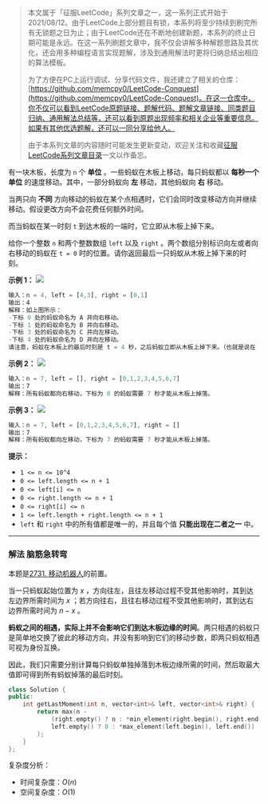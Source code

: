 > 本文属于「征服LeetCode」系列文章之一，这一系列正式开始于2021/08/12。由于LeetCode上部分题目有锁，本系列将至少持续到刷完所有无锁题之日为止；由于LeetCode还在不断地创建新题，本系列的终止日期可能是永远。在这一系列刷题文章中，我不仅会讲解多种解题思路及其优化，还会用多种编程语言实现题解，涉及到通用解法时更将归纳总结出相应的算法模板。
> <b></b>
> 
> 为了方便在PC上运行调试、分享代码文件，我还建立了相关的仓库：[https://github.com/memcpy0/LeetCode-Conquest](https://github.com/memcpy0/LeetCode-Conquest)。在这一仓库中，你不仅可以看到LeetCode原题链接、题解代码、题解文章链接、同类题目归纳、通用解法总结等，还可以看到原题出现频率和相关企业等重要信息。如果有其他优选题解，还可以一同分享给他人。
> <b></b>
> 
> 由于本系列文章的内容随时可能发生更新变动，欢迎关注和收藏[征服LeetCode系列文章目录](https://memcpy0.blog.csdn.net/article/details/119656559)一文以作备忘。

有一块木板，长度为 `n` 个 **单位** 。一些蚂蚁在木板上移动，每只蚂蚁都以 **每秒一个单位** 的速度移动。其中，一部分蚂蚁向 **左** 移动，其他蚂蚁向 **右** 移动。

当两只向 **不同** 方向移动的蚂蚁在某个点相遇时，它们会同时改变移动方向并继续移动。假设更改方向不会花费任何额外时间。

而当蚂蚁在某一时刻 `t` 到达木板的一端时，它立即从木板上掉下来。

给你一个整数 `n` 和两个整数数组 `left` 以及 `right` 。两个数组分别标识向左或者向右移动的蚂蚁在 `t = 0` 时的位置。请你返回最后一只蚂蚁从木板上掉下来的时刻。

**示例 1：**
![](https://assets.leetcode.com/uploads/2020/06/17/ants.jpg)
```js
输入：n = 4, left = [4,3], right = [0,1]
输出：4
解释：如上图所示：
-下标 0 处的蚂蚁命名为 A 并向右移动。
-下标 1 处的蚂蚁命名为 B 并向右移动。
-下标 3 处的蚂蚁命名为 C 并向左移动。
-下标 4 处的蚂蚁命名为 D 并向左移动。
请注意，蚂蚁在木板上的最后时刻是 t = 4 秒，之后蚂蚁立即从木板上掉下来。（也就是说在 t = 4.0000000001 时，木板上没有蚂蚁）。
```
**示例 2：**
![](https://assets.leetcode.com/uploads/2020/06/17/ants2.jpg)
```js
输入：n = 7, left = [], right = [0,1,2,3,4,5,6,7]
输出：7
解释：所有蚂蚁都向右移动，下标为 0 的蚂蚁需要 7 秒才能从木板上掉落。
```
**示例 3：**
![](https://assets.leetcode.com/uploads/2020/06/17/ants3.jpg)
```js
输入：n = 7, left = [0,1,2,3,4,5,6,7], right = []
输出：7
解释：所有蚂蚁都向左移动，下标为 7 的蚂蚁需要 7 秒才能从木板上掉落。
```
**提示：**
- `1 <= n <= 10^4`
- `0 <= left.length <= n + 1`
- `0 <= left[i] <= n`
- `0 <= right.length <= n + 1`
- `0 <= right[i] <= n`
- `1 <= left.length + right.length <= n + 1`
- `left` 和 `right` 中的所有值都是唯一的，并且每个值 **只能出现在二者之一** 中。

---
### 解法 脑筋急转弯
本题是[2731. 移动机器人](https://leetcode.cn/problems/movement-of-robots/)的前置。

当一只蚂蚁起始位置为 $x$ ，方向往左，且往左移动过程不受其他影响时，其到达左边界所需时间为 $x$ ；若方向往右，且往右移动过程不受其他影响时，其到达右边界所需时间为 $n - x$ 。

**蚂蚁之间的相遇，实际上并不会影响它们到达木板边缘的时间**。两只相遇的蚂蚁只是简单地交换了彼此的移动方向，并没有影响到它们的移动步数，即两只蚂蚁相遇可视为身份互换。

因此，我们只需要分别计算每只蚂蚁单独掉落到木板边缘所需的时间，然后取最大值即可得到所有蚂蚁掉落的最后时刻。
```cpp
class Solution {
public:
    int getLastMoment(int n, vector<int>& left, vector<int>& right) {
        return max(n - 
            (right.empty() ? n : *min_element(right.begin(), right.end())),
            left.empty() ? 0 : *max_element(left.begin(), left.end())
        );
    }
};
```
复杂度分析：
- 时间复杂度：$O(n)$
- 空间复杂度：$O(1)$